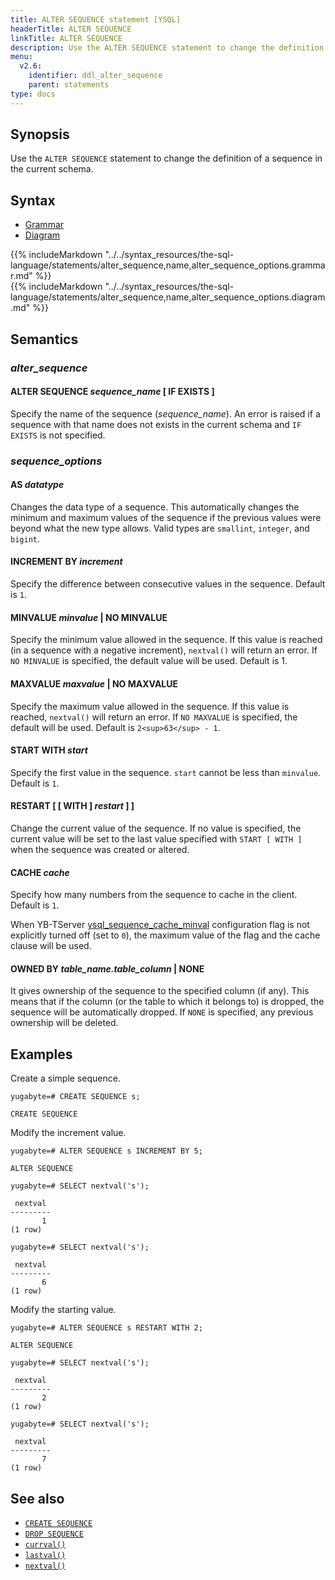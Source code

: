 ```yaml
---
title: ALTER SEQUENCE statement [YSQL]
headerTitle: ALTER SEQUENCE
linkTitle: ALTER SEQUENCE
description: Use the ALTER SEQUENCE statement to change the definition of a sequence in the current schema.
menu:
  v2.6:
    identifier: ddl_alter_sequence
    parent: statements
type: docs
---
```


## Synopsis

Use the `ALTER SEQUENCE` statement to change the definition of a sequence in the current schema.

## Syntax

<ul class="nav nav-tabs nav-tabs-yb">
  <li >
    <a href="#grammar" class="nav-link active" id="grammar-tab" data-toggle="tab" role="tab" aria-controls="grammar" aria-selected="true">
      <i class="fas fa-file-alt" aria-hidden="true"></i>
      Grammar
    </a>
  </li>
  <li>
    <a href="#diagram" class="nav-link" id="diagram-tab" data-toggle="tab" role="tab" aria-controls="diagram" aria-selected="false">
      <i class="fas fa-project-diagram" aria-hidden="true"></i>
      Diagram
    </a>
  </li>
</ul>

<div class="tab-content">
  <div id="grammar" class="tab-pane fade show active" role="tabpanel" aria-labelledby="grammar-tab">
  {{% includeMarkdown "../../syntax_resources/the-sql-language/statements/alter_sequence,name,alter_sequence_options.grammar.md" %}}
  </div>
  <div id="diagram" class="tab-pane fade" role="tabpanel" aria-labelledby="diagram-tab">
  {{% includeMarkdown "../../syntax_resources/the-sql-language/statements/alter_sequence,name,alter_sequence_options.diagram.md" %}}
  </div>
</div>

## Semantics

### *alter_sequence*

#### ALTER SEQUENCE *sequence_name* [ IF EXISTS ]

Specify the name of the sequence (*sequence_name*). An error is raised if a sequence with that name does not exists in the current schema and `IF EXISTS` is not specified.

### *sequence_options*

#### AS *datatype*

Changes the data type of a sequence. This automatically changes the minimum and maximum values of the sequence if the previous values were beyond what the new type allows. Valid types are `smallint`, `integer`, and `bigint`.

#### INCREMENT BY *increment*

Specify the difference between consecutive values in the sequence. Default is `1`.

#### MINVALUE *minvalue* | NO MINVALUE

 Specify the minimum value allowed in the sequence. If this value is reached (in a sequence with a negative increment), `nextval()` will return an error. If `NO MINVALUE` is specified, the default value will be used. Default is 1.

#### MAXVALUE *maxvalue* | NO MAXVALUE

Specify the maximum value allowed in the sequence. If this value is reached, `nextval()` will return an error. If `NO MAXVALUE` is specified, the default will be used. Default is `2<sup>63</sup> - 1`.

#### START WITH *start*

Specify the first value in the sequence. `start` cannot be less than `minvalue`. Default is `1`.

#### RESTART [ [ WITH ] *restart* ] ]

Change the current value of the sequence. If no value is specified, the current value will be set to the last value specified with `START [ WITH ]` when the sequence was created or altered.

#### CACHE *cache*

Specify how many numbers from the sequence to cache in the client. Default is `1`.

When YB-TServer [ysql_sequence_cache_minval](../../../../../reference/configuration/yb-tserver/#ysql-sequence-cache-minval) configuration flag is not explicitly turned off (set to `0`), the maximum value of the flag and the cache clause will be used.

#### OWNED BY *table_name.table_column* | NONE

It gives ownership of the sequence to the specified column (if any). This means that if the column (or the table to which it belongs to) is dropped, the sequence will be automatically dropped. If `NONE` is specified, any previous ownership will be deleted.

## Examples

Create a simple sequence.

```plpgsql
yugabyte=# CREATE SEQUENCE s;
```

```
CREATE SEQUENCE
```

Modify the increment value.

```plpgsql
yugabyte=# ALTER SEQUENCE s INCREMENT BY 5;
```

```
ALTER SEQUENCE
```

```plpgsql
yugabyte=# SELECT nextval('s');
```

```
 nextval
---------
       1
(1 row)
```

```plpgsql
yugabyte=# SELECT nextval('s');
```

```
 nextval
---------
       6
(1 row)
```

Modify the starting value.

```plpgsql
yugabyte=# ALTER SEQUENCE s RESTART WITH 2;
```

```
ALTER SEQUENCE
```

```plpgsql
yugabyte=# SELECT nextval('s');
```

```
 nextval
---------
       2
(1 row)
```

```plpgsql
yugabyte=# SELECT nextval('s');
```

```
 nextval
---------
       7
(1 row)
```

## See also

- [`CREATE SEQUENCE`](../ddl_create_sequence)
- [`DROP SEQUENCE`](../ddl_drop_sequence)
- [`currval()`](../../../exprs/func_currval)
- [`lastval()`](../../../exprs/func_lastval)
- [`nextval()`](../../../exprs/func_nextval)
